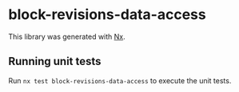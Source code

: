 # block-revisions-data-access

This library was generated with [Nx](https://nx.dev).

## Running unit tests

Run `nx test block-revisions-data-access` to execute the unit tests.
